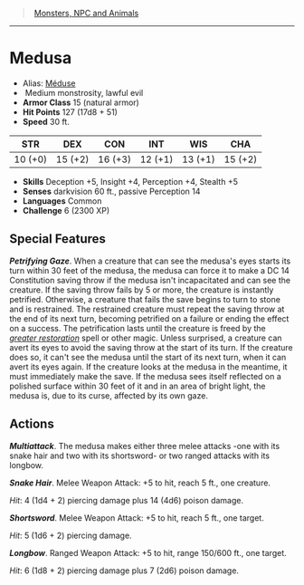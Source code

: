 ﻿> [Monsters, NPC and Animals](srd_monsters.md)

---

# Medusa

- Alias: [Méduse](hd_monsters_meduse.md)
-  Medium monstrosity, lawful evil
- **Armor Class** 15 (natural armor)
- **Hit Points** 127 (17d8 + 51)
- **Speed** 30 ft.

|STR|DEX|CON|INT|WIS|CHA|
|---|---|---|---|---|---|
|10 (+0)|15 (+2)|16 (+3)|12 (+1)|13 (+1)|15 (+2)|

- **Skills** Deception +5, Insight +4, Perception +4, Stealth +5
- **Senses** darkvision 60 ft., passive Perception 14
- **Languages** Common
- **Challenge** 6 (2300 XP)

## Special Features

**_Petrifying Gaze_**. When a creature that can see the medusa's eyes starts its turn within 30 feet of the medusa, the medusa can force it to make a DC 14 Constitution saving throw if the medusa isn't incapacitated and can see the creature. If the saving throw fails by 5 or more, the creature is instantly petrified. Otherwise, a creature that fails the save begins to turn to stone and is restrained. The restrained creature must repeat the saving throw at the end of its next turn, becoming petrified on a failure or ending the effect on a success. The petrification lasts until the creature is freed by the _[greater restoration](srd_spells_greater_restoration.md)_ spell or other magic. Unless surprised, a creature can avert its eyes to avoid the saving throw at the start of its turn. If the creature does so, it can't see the medusa until the start of its next turn, when it can avert its eyes again. If the creature looks at the medusa in the meantime, it must immediately make the save. If the medusa sees itself reflected on a polished surface within 30 feet of it and in an area of bright light, the medusa is, due to its curse, affected by its own gaze.

## Actions

**_Multiattack_**. The medusa makes either three melee attacks -one with its snake hair and two with its shortsword- or two ranged attacks with its longbow.

**_Snake Hair_**. Melee Weapon Attack: +5 to hit, reach 5 ft., one creature.

_Hit_: 4 (1d4 + 2) piercing damage plus 14 (4d6) poison damage.

**_Shortsword_**. Melee Weapon Attack: +5 to hit, reach 5 ft., one target.

_Hit_: 5 (1d6 + 2) piercing damage.

**_Longbow_**. Ranged Weapon Attack: +5 to hit, range 150/600 ft., one target.

_Hit_: 6 (1d8 + 2) piercing damage plus 7 (2d6) poison damage.


